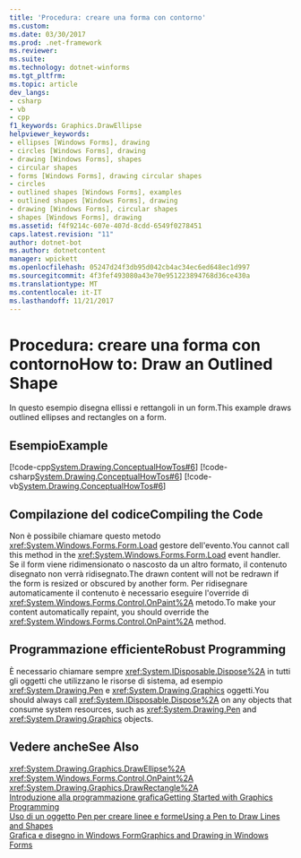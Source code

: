 ```yaml
---
title: 'Procedura: creare una forma con contorno'
ms.custom: 
ms.date: 03/30/2017
ms.prod: .net-framework
ms.reviewer: 
ms.suite: 
ms.technology: dotnet-winforms
ms.tgt_pltfrm: 
ms.topic: article
dev_langs:
- csharp
- vb
- cpp
f1_keywords: Graphics.DrawEllipse
helpviewer_keywords:
- ellipses [Windows Forms], drawing
- circles [Windows Forms], drawing
- drawing [Windows Forms], shapes
- circular shapes
- forms [Windows Forms], drawing circular shapes
- circles
- outlined shapes [Windows Forms], examples
- outlined shapes [Windows Forms], drawing
- drawing [Windows Forms], circular shapes
- shapes [Windows Forms], drawing
ms.assetid: f4f9214c-607e-407d-8cdd-6549f0278451
caps.latest.revision: "11"
author: dotnet-bot
ms.author: dotnetcontent
manager: wpickett
ms.openlocfilehash: 05247d24f3db95d042cb4ac34ec6ed648ec1d997
ms.sourcegitcommit: 4f3fef493080a43e70e951223894768d36ce430a
ms.translationtype: MT
ms.contentlocale: it-IT
ms.lasthandoff: 11/21/2017
---
```

# <a name="how-to-draw-an-outlined-shape"></a><span data-ttu-id="17388-102">Procedura: creare una forma con contorno</span><span class="sxs-lookup"><span data-stu-id="17388-102">How to: Draw an Outlined Shape</span></span>
<span data-ttu-id="17388-103">In questo esempio disegna ellissi e rettangoli in un form.</span><span class="sxs-lookup"><span data-stu-id="17388-103">This example draws outlined ellipses and rectangles on a form.</span></span>  
  
## <a name="example"></a><span data-ttu-id="17388-104">Esempio</span><span class="sxs-lookup"><span data-stu-id="17388-104">Example</span></span>  
 [!code-cpp[System.Drawing.ConceptualHowTos#6](../../../../samples/snippets/cpp/VS_Snippets_Winforms/System.Drawing.ConceptualHowTos/cpp/form1.cpp#6)]
 [!code-csharp[System.Drawing.ConceptualHowTos#6](../../../../samples/snippets/csharp/VS_Snippets_Winforms/System.Drawing.ConceptualHowTos/CS/form1.cs#6)]
 [!code-vb[System.Drawing.ConceptualHowTos#6](../../../../samples/snippets/visualbasic/VS_Snippets_Winforms/System.Drawing.ConceptualHowTos/VB/form1.vb#6)]  
  
## <a name="compiling-the-code"></a><span data-ttu-id="17388-105">Compilazione del codice</span><span class="sxs-lookup"><span data-stu-id="17388-105">Compiling the Code</span></span>  
 <span data-ttu-id="17388-106">Non è possibile chiamare questo metodo <xref:System.Windows.Forms.Form.Load> gestore dell'evento.</span><span class="sxs-lookup"><span data-stu-id="17388-106">You cannot call this method in the <xref:System.Windows.Forms.Form.Load> event handler.</span></span> <span data-ttu-id="17388-107">Se il form viene ridimensionato o nascosto da un altro formato, il contenuto disegnato non verrà ridisegnato.</span><span class="sxs-lookup"><span data-stu-id="17388-107">The drawn content will not be redrawn if the form is resized or obscured by another form.</span></span> <span data-ttu-id="17388-108">Per ridisegnare automaticamente il contenuto è necessario eseguire l'override di <xref:System.Windows.Forms.Control.OnPaint%2A> metodo.</span><span class="sxs-lookup"><span data-stu-id="17388-108">To make your content automatically repaint, you should override the <xref:System.Windows.Forms.Control.OnPaint%2A> method.</span></span>  
  
## <a name="robust-programming"></a><span data-ttu-id="17388-109">Programmazione efficiente</span><span class="sxs-lookup"><span data-stu-id="17388-109">Robust Programming</span></span>  
 <span data-ttu-id="17388-110">È necessario chiamare sempre <xref:System.IDisposable.Dispose%2A> in tutti gli oggetti che utilizzano le risorse di sistema, ad esempio <xref:System.Drawing.Pen> e <xref:System.Drawing.Graphics> oggetti.</span><span class="sxs-lookup"><span data-stu-id="17388-110">You should always call <xref:System.IDisposable.Dispose%2A> on any objects that consume system resources, such as <xref:System.Drawing.Pen> and <xref:System.Drawing.Graphics> objects.</span></span>  
  
## <a name="see-also"></a><span data-ttu-id="17388-111">Vedere anche</span><span class="sxs-lookup"><span data-stu-id="17388-111">See Also</span></span>  
 <xref:System.Drawing.Graphics.DrawEllipse%2A>  
 <xref:System.Windows.Forms.Control.OnPaint%2A>  
 <xref:System.Drawing.Graphics.DrawRectangle%2A>  
 [<span data-ttu-id="17388-112">Introduzione alla programmazione grafica</span><span class="sxs-lookup"><span data-stu-id="17388-112">Getting Started with Graphics Programming</span></span>](../../../../docs/framework/winforms/advanced/getting-started-with-graphics-programming.md)  
 [<span data-ttu-id="17388-113">Uso di un oggetto Pen per creare linee e forme</span><span class="sxs-lookup"><span data-stu-id="17388-113">Using a Pen to Draw Lines and Shapes</span></span>](../../../../docs/framework/winforms/advanced/using-a-pen-to-draw-lines-and-shapes.md)  
 [<span data-ttu-id="17388-114">Grafica e disegno in Windows Form</span><span class="sxs-lookup"><span data-stu-id="17388-114">Graphics and Drawing in Windows Forms</span></span>](../../../../docs/framework/winforms/advanced/graphics-and-drawing-in-windows-forms.md)
